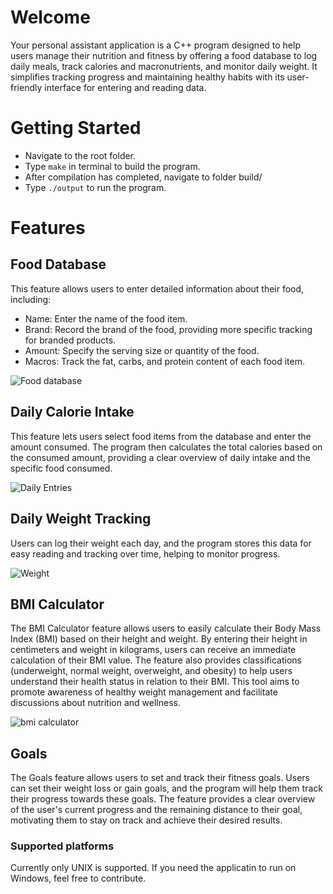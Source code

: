 # Welcome

Your personal assistant application is a C++ program designed to help users manage their nutrition and fitness by offering a food database to log daily meals, track calories and macronutrients, and monitor daily weight. It simplifies tracking progress and maintaining healthy habits with its user-friendly interface for entering and reading data.

# Getting Started

- Navigate to the root folder.
- Type `make` in terminal to build the program.
- After compilation has completed, navigate to folder build/
- Type `./output` to run the program.

# Features

## Food Database

This feature allows users to enter detailed information about their food, including:

- Name: Enter the name of the food item.
- Brand: Record the brand of the food, providing more specific tracking for branded products.
- Amount: Specify the serving size or quantity of the food.
- Macros: Track the fat, carbs, and protein content of each food item.

![Food database](https://i.imgur.com/OHHqiRl.png)

## Daily Calorie Intake

This feature lets users select food items from the database and enter the amount consumed. The program then calculates the total calories based on the consumed amount, providing a clear overview of daily intake and the specific food consumed.

![Daily Entries](https://i.imgur.com/dwYXomd.png)

## Daily Weight Tracking

Users can log their weight each day, and the program stores this data for easy reading and tracking over time, helping to monitor progress.

![Weight](https://i.imgur.com/0fDG1Zr.png)

## BMI Calculator

The BMI Calculator feature allows users to easily calculate their Body Mass Index (BMI) based on their height and weight. By entering their height in centimeters and weight in kilograms, users can receive an immediate calculation of their BMI value. The feature also provides classifications (underweight, normal weight, overweight, and obesity) to help users understand their health status in relation to their BMI. This tool aims to promote awareness of healthy weight management and facilitate discussions about nutrition and wellness.

![bmi calculator](https://i.imgur.com/AS9f4h2.png)

## Goals

The Goals feature allows users to set and track their fitness goals. Users can set their weight loss or gain goals, and the program will help them track their progress towards these goals. The feature provides a clear overview of the user's current progress and the remaining distance to their goal, motivating them to stay on track and achieve their desired results.

### Supported platforms

Currently only UNIX is supported. If you need the applicatin to run on Windows, feel free to contribute.
